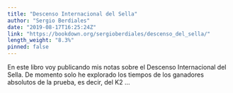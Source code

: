 ```yaml
---
title: "Descenso Internacional del Sella"
author: "Sergio Berdiales"
date: "2019-08-17T16:25:24Z"
link: "https://bookdown.org/sergioberdiales/descenso_del_sella/"
length_weight: "8.3%"
pinned: false
---
```


En este libro voy publicando mis notas sobre el Descenso Internacional del Sella. De momento solo he explorado los tiempos de los ganadores absolutos de la prueba, es decir, del K2 ...
